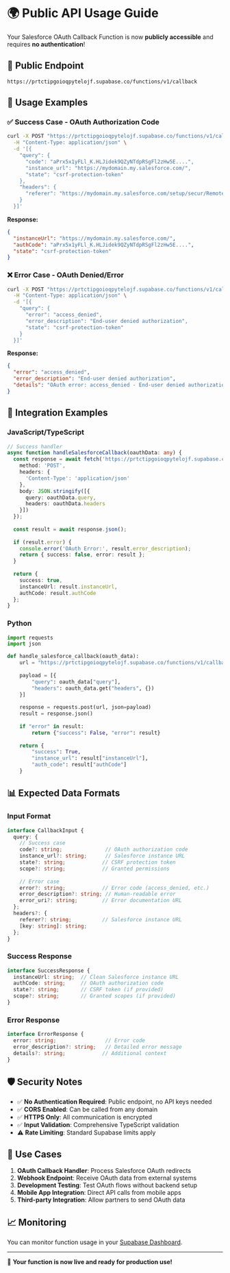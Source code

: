 # 🌍 Public API Usage Guide

Your Salesforce OAuth Callback Function is now **publicly accessible** and requires **no authentication**!

## 📍 **Public Endpoint**

```
https://prtctipgoioqpytelojf.supabase.co/functions/v1/callback
```

## 🚀 **Usage Examples**

### ✅ **Success Case - OAuth Authorization Code**

```bash
curl -X POST "https://prtctipgoioqpytelojf.supabase.co/functions/v1/callback" \
  -H "Content-Type: application/json" \
  -d '[{
    "query": {
      "code": "aPrx5x1yFLl_K.HLJidek9QZyNTdpRSgFl2zHw5E....",
      "instance_url": "https://mydomain.my.salesforce.com/",
      "state": "csrf-protection-token"
    },
    "headers": {
      "referer": "https://mydomain.my.salesforce.com/setup/secur/RemoteAccessAuthorizationPage.apexp"
    }
  }]'
```

**Response:**
```json
{
  "instanceUrl": "https://mydomain.my.salesforce.com/",
  "authCode": "aPrx5x1yFLl_K.HLJidek9QZyNTdpRSgFl2zHw5E....",
  "state": "csrf-protection-token"
}
```

### ❌ **Error Case - OAuth Denied/Error**

```bash
curl -X POST "https://prtctipgoioqpytelojf.supabase.co/functions/v1/callback" \
  -H "Content-Type: application/json" \
  -d '[{
    "query": {
      "error": "access_denied",
      "error_description": "End-user denied authorization",
      "state": "csrf-protection-token"
    }
  }]'
```

**Response:**
```json
{
  "error": "access_denied",
  "error_description": "End-user denied authorization",
  "details": "OAuth error: access_denied - End-user denied authorization"
}
```

## 🔧 **Integration Examples**

### **JavaScript/TypeScript**

```typescript
// Success handler
async function handleSalesforceCallback(oauthData: any) {
  const response = await fetch('https://prtctipgoioqpytelojf.supabase.co/functions/v1/callback', {
    method: 'POST',
    headers: {
      'Content-Type': 'application/json'
    },
    body: JSON.stringify([{
      query: oauthData.query,
      headers: oauthData.headers
    }])
  });
  
  const result = await response.json();
  
  if (result.error) {
    console.error('OAuth Error:', result.error_description);
    return { success: false, error: result };
  }
  
  return { 
    success: true, 
    instanceUrl: result.instanceUrl,
    authCode: result.authCode 
  };
}
```

### **Python**

```python
import requests
import json

def handle_salesforce_callback(oauth_data):
    url = "https://prtctipgoioqpytelojf.supabase.co/functions/v1/callback"
    
    payload = [{
        "query": oauth_data["query"],
        "headers": oauth_data.get("headers", {})
    }]
    
    response = requests.post(url, json=payload)
    result = response.json()
    
    if "error" in result:
        return {"success": False, "error": result}
    
    return {
        "success": True,
        "instance_url": result["instanceUrl"],
        "auth_code": result["authCode"]
    }
```

## 📊 **Expected Data Formats**

### **Input Format**
```typescript
interface CallbackInput {
  query: {
    // Success case
    code?: string;              // OAuth authorization code
    instance_url?: string;      // Salesforce instance URL
    state?: string;            // CSRF protection token
    scope?: string;            // Granted permissions
    
    // Error case
    error?: string;            // Error code (access_denied, etc.)
    error_description?: string; // Human-readable error
    error_uri?: string;        // Error documentation URL
  };
  headers?: {
    referer?: string;          // Salesforce instance URL
    [key: string]: string;
  };
}
```

### **Success Response**
```typescript
interface SuccessResponse {
  instanceUrl: string;  // Clean Salesforce instance URL
  authCode: string;     // OAuth authorization code
  state?: string;       // CSRF token (if provided)
  scope?: string;       // Granted scopes (if provided)
}
```

### **Error Response**
```typescript
interface ErrorResponse {
  error: string;                // Error code
  error_description?: string;   // Detailed error message
  details?: string;            // Additional context
}
```

## 🛡️ **Security Notes**

- ✅ **No Authentication Required**: Public endpoint, no API keys needed
- ✅ **CORS Enabled**: Can be called from any domain
- ✅ **HTTPS Only**: All communication is encrypted
- ✅ **Input Validation**: Comprehensive TypeScript validation
- ⚠️ **Rate Limiting**: Standard Supabase limits apply

## 🔗 **Use Cases**

1. **OAuth Callback Handler**: Process Salesforce OAuth redirects
2. **Webhook Endpoint**: Receive OAuth data from external systems  
3. **Development Testing**: Test OAuth flows without backend setup
4. **Mobile App Integration**: Direct API calls from mobile apps
5. **Third-party Integration**: Allow partners to send OAuth data

## 📈 **Monitoring**

You can monitor function usage in your [Supabase Dashboard](https://supabase.com/dashboard/project/prtctipgoioqpytelojf/functions).

---

🚀 **Your function is now live and ready for production use!**
